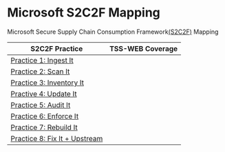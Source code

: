 # Microsoft S2C2F Mapping

Microsoft Secure Supply Chain Consumption Framework[(S2C2F)](https://www.microsoft.com/en-us/securityengineering/sdl/s2c2f) Mapping

| S2C2F Practice  | TSS-WEB Coverage |
| ------------- | ------------- |
| [Practice 1: Ingest It](https://github.com/ossf/s2c2f/blob/main/specification/framework.md#practice-1-ingest-it) |  |
| [Practice 2: Scan It](https://github.com/ossf/s2c2f/blob/main/specification/framework.md#practice-2-scan-it) |  |
| [Practice 3: Inventory It](https://github.com/ossf/s2c2f/blob/main/specification/framework.md#practice-3-inventory-it) |  |
| [Practive 4: Update It](https://github.com/ossf/s2c2f/blob/main/specification/framework.md#practice-4-update-it) |  |
| [Practice 5: Audit It](https://github.com/ossf/s2c2f/blob/main/specification/framework.md#practice-5-audit-it) |  |
| [Practice 6: Enforce It](https://github.com/ossf/s2c2f/blob/main/specification/framework.md#practice-6-enforce-it) |  |
| [Practice 7: Rebuild It](https://github.com/ossf/s2c2f/blob/main/specification/framework.md#practice-7-rebuild-it) |  |
| [Practice 8: Fix It + Upstream](https://github.com/ossf/s2c2f/blob/main/specification/framework.md#practice-8-fix-it--upstream) |  |
